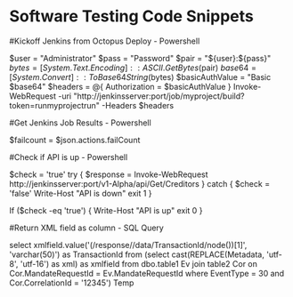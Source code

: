 # Software Testing Code Snippets

#Kickoff Jenkins from Octopus Deploy - Powershell

$user = "Administrator"
$pass = "Password"
$pair = "${user}:${pass}"
$bytes = [System.Text.Encoding]::ASCII.GetBytes($pair)
$base64 = [System.Convert]::ToBase64String($bytes)
$basicAuthValue = "Basic $base64"
$headers = @{ Authorization = $basicAuthValue }
Invoke-WebRequest -uri "http://jenkinsserver:port/job/myproject/build?token=runmyprojectrun" -Headers $headers

#Get Jenkins Job Results - Powershell

$failcount = $json.actions.failCount

#Check if API is up - Powershell

$check = 'true'
try { $response = Invoke-WebRequest http://jenkinsserver:port/v1-Alpha/api/Get/Creditors } catch {
      $check = 'false'
         Write-Host "API is down" 
      exit 1
         }

If ($check -eq 'true')
{
    Write-Host "API is up"
    exit 0
} 


#Return XML field as column - SQL Query

select xmlfield.value('(/response//data/TransactionId/node())[1]', 'varchar(50)') 
as TransactionId from (select cast(REPLACE(Metadata, 'utf-8', 'utf-16') as xml) 
as xmlfield from dbo.table1 Ev join table2 Cor 
on Cor.MandateRequestId = Ev.MandateRequestId where EventType = 30 
and Cor.CorrelationId = '12345') Temp
